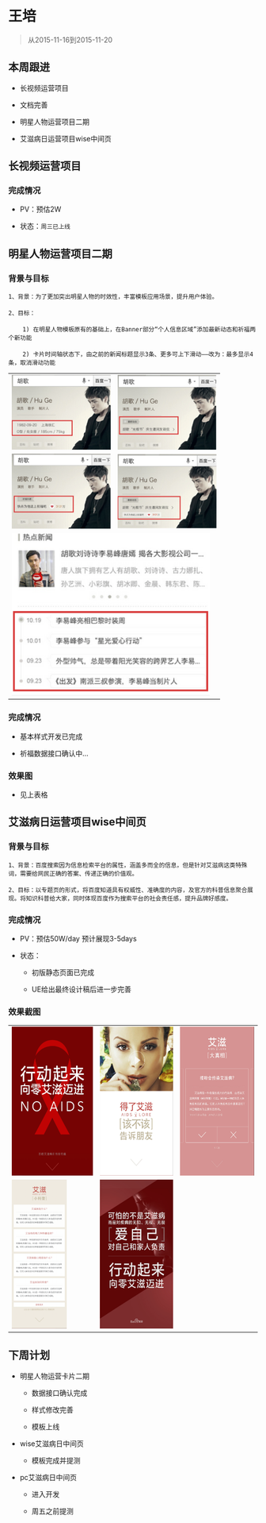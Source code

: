 # 王培

> 从2015-11-16到2015-11-20

## 本周跟进

- 长视频运营项目

- 文档完善

- 明星人物运营项目二期

- 艾滋病日运营项目wise中间页

## 长视频运营项目

### 完成情况

- PV：预估2W

- 状态：`周三已上线`

## 明星人物运营项目二期

### 背景与目标

```
1、背景：为了更加突出明星人物的时效性，丰富模板应用场景，提升用户体验。

2、目标：
    
    1) 在明星人物模板原有的基础上，在Banner部分“个人信息区域”添加最新动态和祈福两个新功能
    
    2) 卡片时间轴状态下，由之前的新闻标题显示3条、更多可上下滑动——改为：最多显示4条，取消滑动功能
```

<table algin="center">
<tr>
<td><img src="img/wangpei07/wp1.png" width="200px"></td>
<td><img src="img/wangpei07/wp2.png" width="200px"></td>
</tr>
<tr>
<td><img src="img/wangpei07/wp3.png" width="200px"></td>
<td><img src="img/wangpei07/wp4.png" width="200px"></td>
</tr>
<tr>
<td colspan="2"><img src="img/wangpei07/wp5.png" width="400px"></td>
</tr>
</table>

### 完成情况

- 基本样式开发已完成

- 祈福数据接口确认中...

### 效果图

- 见上表格

## 艾滋病日运营项目wise中间页

### 背景与目标

```
1、背景：百度搜索因为信息检索平台的属性，涵盖多而全的信息，但是针对艾滋病这类特殊词，需要给网民正确的答案、传递正确的价值观。

2、目标：以专题页的形式，将百度知道具有权威性、准确度的内容，及官方的科普信息聚合展现。将知识科普给大家，同时体现百度作为搜索平台的社会责任感，提升品牌好感度。
```

### 完成情况

- PV：预估50W/day 预计展现3-5days

- 状态：

    - 初版静态页面已完成
    
    - UE给出最终设计稿后进一步完善
    
### 效果截图

<table algin="center">
<tr>
<td><img src="img/wangpei07/wp6.png" height="300px"></td>
<td><img src="img/wangpei07/wp7.png" height="300px"></td>
<td><img src="img/wangpei07/wp8.png" height="300px"></td>
</tr>
<tr>
<td><img src="img/wangpei07/wp9.png" height="300px"></td>
<td><img src="img/wangpei07/wp10.png" height="300px"></td>
</tr>

</table>

## 下周计划

- 明星人物运营卡片二期
  
    - 数据接口确认完成
    
    - 样式修改完善
    
    - 模板上线
    
- wise艾滋病日中间页

    - 模板完成并提测
    
- pc艾滋病日中间页

    - 进入开发
    
    - 周五之前提测





















